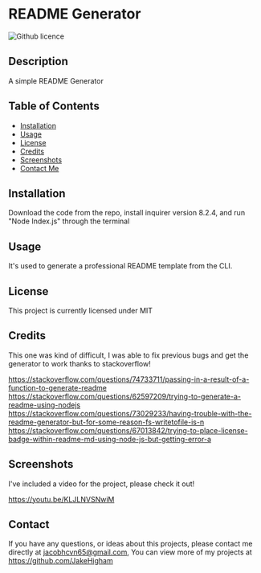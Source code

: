 # README Generator
  ![Github licence](http://img.shields.io/badge/license-MIT-blue.svg)

  
  ## Description 
  A simple README Generator

  ## Table of Contents
  * [Installation](#installation)
  * [Usage](#usage)
  * [License](#license)
  * [Credits](#credits)
  * [Screenshots](#screenshots)
  * [Contact Me](#contact)
  
  ## Installation 
  Download the code from the repo, install inquirer version 8.2.4, and run "Node Index.js" through the terminal

  ## Usage 
  It's used to generate a professional README template from the CLI.

  ## License 
  This project is currently licensed under MIT

  ## Credits 
  This one was kind of difficult, I was able to fix previous bugs and get the generator to work thanks to stackoverflow!
  
  https://stackoverflow.com/questions/74733711/passing-in-a-result-of-a-function-to-generate-readme
  https://stackoverflow.com/questions/62597209/trying-to-generate-a-readme-using-nodejs
  https://stackoverflow.com/questions/73029233/having-trouble-with-the-readme-generator-but-for-some-reason-fs-writetofile-is-n
  https://stackoverflow.com/questions/67013842/trying-to-place-license-badge-within-readme-md-using-node-js-but-getting-error-a

 ## Screenshots
 I've included a video for the project, please check it out!

 https://youtu.be/KLJLNVSNwiM
 

 

  ## Contact
  If you have any questions, or ideas about this projects, please contact me directly at jacobhcvn65@gmail.com, You can view more of my projects at https://github.com/JakeHigham
